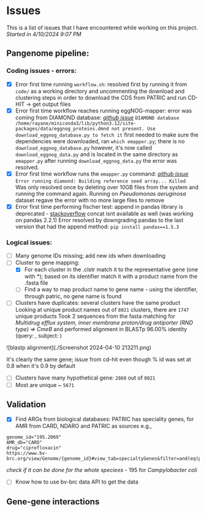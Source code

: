 # Issues

This is a list of issues that I have encountered while working on this project. _Started in 4/10/2024 9:07 PM_

## Pangenome pipeline:

### Coding issues - errors:
- [X] Error first time running `workflow.sh`: 
resolved first by running it from `code/` as a working directory and uncommenting the download and clustering steps in order to download the CDS from PATRIC and run CD-HIT -> get output files
- [X] Error first time workflow reaches running eggNOG-mapper: 
error was coming from DIAMOND database: _[github issue](https://github.com/eggnogdb/eggnog-mapper/issues/397)_
`DIAMOND database /home/rayane/miniconda3/lib/python3.12/site-packages/data/eggnog_proteins.dmnd not present. Use download_eggnog_database.py to fetch it`
first needed to make sure the dependencies were downloaded, ran `which emapper.py`; there is no `download_eggnog_database.py` however, it's now called `download_eggnog_data.py` and is located in the same directory as `emapper.py`
after running `download_eggnog_data.py` the error was resolved.
- [X] Error first time workflow runs the `emapper.py` command:  _[github issue](https://github.com/bbuchfink/diamond/issues/363)_
`Error running diamond: Building reference seed array... Killed`  
Was only resolved once by deleting over 10GB files from the system and running the command again.
Running on _Pseudomonas aeruginosa_ dataset regave the error with no more large files to remove
- [X] Error first time performing fischer test: 
append in pandas library is deprecated - [stackoverflow](https://stackoverflow.com/questions/70837397/good-alternative-to-pandas-append-method-now-that-it-is-being-deprecated)
concat isnt available as well (was working on pandas 2.2.1)
Error resolved by downgrading pandas to the last version that had the append method: `pip install pandas==1.5.3`

### Logical issues:
- [ ] Many genome IDs missing; add new ids when downloading
- [ ] Cluster to gene mapping:
  - [X] For each cluster in the .clstr match it to the representative gene (one with *); based on its identifier match it with a product name from the .fasta file
  - [ ] Find a way to map product name to gene name - using the identifier, through patric, no gene name is found
- [ ] Clusters have duplicates: several clusters have the same product  
Looking at unique product names out of `8021` clusters, there are `1747` unique products
Took 2 sequences from the fasta matching for _Multidrug efflux system, inner membrane proton/drug antiporter (RND type) => CmeB_ and performed alignment in BLASTp
96.00% identity (query: , subject: )

![blastp alignment](./Screenshot 2024-04-10 213211.png)

It's clearly the same gene; 
issue from cd-hit even though % id was set at 0.8 when it's 0.9 by default

- [ ] Clusters have many hypothetical gene: `2860`  out of `8021`  
- [ ] Most are unique ~ `5671`

## Validation

- [X] Find ARGs from biological databases:
PATRIC has speciality genes, for AMR from CARD, NDARO and PATRIC as sources
e.g., 
```
genome_id="195.2069"
AMR_db="CARD"
drug="ciprofloxacin"
https://www.bv-brc.org/view/Genome/{genome_id}#view_tab=specialtyGenes&filter=and(eq(property,%22Antibiotic%20Resistance%22),eq(source,%22{AMR_db}%22),eq(antibiotics,%22{drug}%22))
```

_check if it can be done for the whole speciees_ - 195 for _Campylobacter coli_

- [ ] Know how to use bv-brc data API to get the data

## Gene-gene interactions